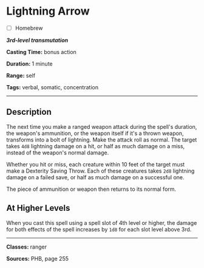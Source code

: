 # Lightning Arrow

- [ ] Homebrew

***3rd-level transmutation***

**Casting Time:** bonus action

**Duration:** 1 minute

**Range:** self

**Tags:** verbal, somatic, concentration

---

## Description
The next time you make a ranged weapon attack during the spell's duration, the weapon's ammunition, or the weapon itself if it's a thrown weapon, transforms into a bolt of lightning.
Make the attack roll as normal.
The target takes `4d8` lightning damage on a hit, or half as much damage on a miss, instead of the weapon's normal damage.

Whether you hit or miss, each creature within 10 feet of the target must make a Dexterity Saving Throw.
Each of these creatures takes `2d8` lightning damage on a failed save, or half as much damage on a successful one.

The piece of ammunition or weapon then returns to its normal form.

## At Higher Levels
When you cast this spell using a spell slot of 4th level or higher, the damage for both effects of the spell increases by `1d8` for each slot level above 3rd.

---

**Classes:** ranger

**Sources:** PHB, page 255
